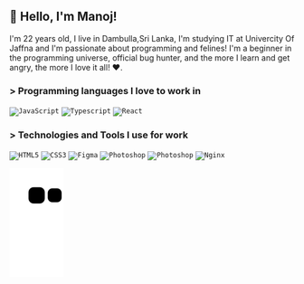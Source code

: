 

 ## 👋 Hello, I'm Manoj!
 

I'm 22 years old, I live in Dambulla,Sri Lanka, I'm studying IT at Univercity Of Jaffna and I'm passionate about programming and felines! I'm a beginner in the programming universe, official bug hunter, and the more I learn and get angry, the more I love it all! ❤. 
### > Programming languages I love to work in

<code><img width="40px" src="https://cdn.jsdelivr.net/gh/devicons/devicon/icons/javascript/javascript-original.svg" title = "JavaScript"/></code>
<code><img width="40px" src="https://cdn.jsdelivr.net/gh/devicons/devicon/icons/typescript/typescript-original.svg" title = "Typescript"/></code>
<code><img width="40px" src="https://cdn.jsdelivr.net/gh/devicons/devicon/icons/react/react-original.svg" title = "React"/></code> 


### > Technologies and Tools I use for work
<code><img width="40px" src="https://cdn.jsdelivr.net/gh/devicons/devicon/icons/html5/html5-original-wordmark.svg" title = "HTML5"/></code>
<code><img width="40px" src="https://cdn.jsdelivr.net/gh/devicons/devicon/icons/css3/css3-original-wordmark.svg" title = "CSS3"/></code> 
<code><img width="40px" src="https://cdn.jsdelivr.net/gh/devicons/devicon/icons/figma/figma-original.svg" title = "Figma"/></code>
<code><img width="40px" src="https://cdn.jsdelivr.net/gh/devicons/devicon/icons/photoshop/photoshop-plain.svg" title = "Photoshop"/></code>
<code><img width="40px" src="https://cdn.jsdelivr.net/gh/devicons/devicon/icons/trello/trello-plain.svg" title = "Photoshop"/></code>
<code><img width="40px" src="https://cdn.jsdelivr.net/gh/devicons/devicon/icons/nginx/nginx-original.svg" title = "Nginx"/></code>

![Snake animation](https://github.com/RyanOlivrdev/ryanolivrdev/blob/output/github-contribution-grid-snake.svg) 

